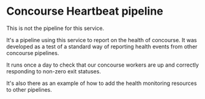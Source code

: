 # Concourse Heartbeat pipeline

This is not the pipeline for this service. 

It's a pipeline using this service to report on the health of 
concourse. It was developed as a test of a standard way of 
reporting health events from other concourse pipelines. 

It runs once a day to check that our concourse workers are up 
and correctly responding to non-zero exit statuses. 

It's also there as an example of how to add the health monitoring 
resources to other pipelines. 